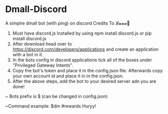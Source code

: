# Dmall-Discord
A simplre dmall bot (with ping) on discord
Credits To 𝓛𝓾𝓷𝓪🌙

1) Must have discord.js Installed by using npm install discord.js or pip install discord.js
2) After download head over to https://discord.com/developers/applications and create an application with a bot in it.
3) In the bots config in discord applications tick all of the boxes under "Privileged Gateway Intents".
4) Copy the bot's token and place it in the config.json file. Afterwards copy your own account id and place it in in the config.json.
5) After the above steps, add the bot to your desired server adn you are done!

~ Bots prefix is $ (can be changed in config.json)

~Command example: $dm #rewards Huryy! 
